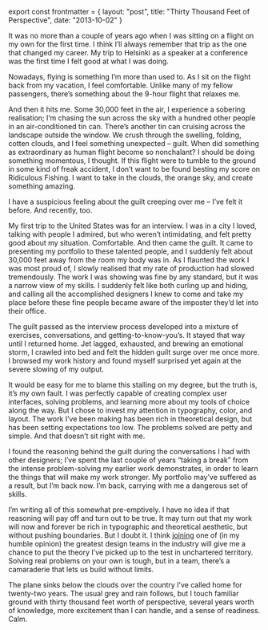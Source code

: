 export const frontmatter = {
layout: "post",
title: "Thirty Thousand Feet of Perspective",
date: "2013-10-02"
}



It was no more than a couple of years ago when I was sitting on a flight on my
own for the first time. I think I’ll always remember that trip as the one that
changed my career. My trip to Helsinki as a speaker at a conference was the
first time I felt good at what I was doing.

Nowadays, flying is something I’m more than used to. As I sit on the flight back
from my vacation, I feel comfortable. Unlike many of my fellow passengers,
there’s something about the 9-hour flight that relaxes me.

And then it hits me. Some 30,000 feet in the air, I experience a sobering
realisation; I’m chasing the sun across the sky with a hundred other people in
an air-conditioned tin can. There’s another tin can cruising across the
landscape outside the window. We crush through the swelling, folding, cotten
clouds, and I feel something unexpected – guilt. When did something as
extraordinary as human flight become so nonchalant? I should be doing something
momentous, I thought. If this flight were to tumble to the ground in some kind
of freak accident, I don’t want to be found besting my score on Ridiculous
Fishing. I want to take in the clouds, the orange sky, and create something
amazing.

I have a suspicious feeling about the guilt creeping over me – I’ve felt it
before. And recently, too.

My first trip to the United States was for an interview. I was in a city I
loved, talking with people I admired, but who weren’t intimidating, and felt
pretty good about my situation. Comfortable. And then came the guilt. It came to
presenting my portfolio to these talented people, and I suddenly felt about
30,000 feet away from the room my body was in. As I flaunted the work I was most
proud of, I slowly realised that my rate of production had slowed tremendously.
The work I was showing was fine by any standard, but it was a narrow view of my
skills. I suddenly felt like both curling up and hiding, and calling all the
accomplished designers I knew to come and take my place before these fine people
became aware of the imposter they’d let into their office.

The guilt passed as the interview process developed into a mixture of exercises,
conversations, and getting-to-know-you’s. It stayed that way until I returned
home. Jet lagged, exhausted, and brewing an emotional storm, I crawled into bed
and felt the hidden guilt surge over me once more. I browsed my work history and
found myself surprised yet again at the severe slowing of my output.

It would be easy for me to blame this stalling on my degree, but the truth is,
it’s my own fault. I was perfectly capable of creating complex user interfaces,
solving problems, and learning more about my tools of choice along the way. But
I chose to invest my attention in typography, color, and layout. The work I’ve
been making has been rich in theoretical design, but has been setting
expectations too low. The problems solved are petty and simple. And that doesn’t
sit right with me.

I found the reasoning behind the guilt during the conversations I had with other
designers; I’ve spent the last couple of years “taking a break” from the intense
problem-solving my earlier work demonstrates, in order to learn the things that
will make my work stronger. My portfolio may’ve suffered as a result, but I’m
back now. I’m back, carrying with me a dangerous set of skills.

I’m writing all of this somewhat pre-emptively. I have no idea if that reasoning
will pay off and turn out to be true. It may turn out that my work will now and
forever be rich in typographic and theoretical aesthetic, but without pushing
boundaries. But I doubt it. I think
[joining](http://dribbble.com/shots/1183799-Dropbox-Internship?list=users) one
of (in my humble opinion) the greatest design teams in the industry will give me
a chance to put the theory I’ve picked up to the test in unchartered territory.
Solving real problems on your own is tough, but in a team, there’s a camaraderie
that lets us build without limits.

The plane sinks below the clouds over the country I’ve called home for
twenty-two years. The usual grey and rain follows, but I touch familiar ground
with thirty thousand feet worth of perspective, several years worth of
knowledge, more excitement than I can handle, and a sense of readiness. Calm.

